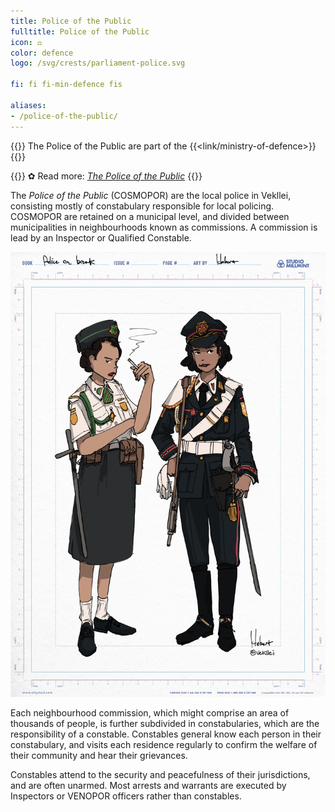 ```yaml
---
title: Police of the Public
fulltitle: Police of the Public
icon: ⚖️
color: defence
logo: /svg/crests/parliament-police.svg

fi: fi fi-min-defence fis

aliases:
- /police-of-the-public/
---
```

{{<note series>}}
 The Police of the Public are part of the {{<link/ministry-of-defence>}}
{{</note>}}

{{<note link>}}
✿ Read more: *[The Police of the Public](/stories/police/)*
{{</note>}}

The *Police of the Public* (COSMOPOR) are the local police in Vekllei, consisting mostly of constabulary responsible for local policing. COSMOPOR are retained on a municipal level, and divided between municipalities in neighbourhoods known as commissions. A commission is lead by an Inspector or Qualified Constable.

![image of a local and government policewoman standing on break](/images/fullres/commonwealth-police.jpg "Municipal (public) vs Commonwealth (parliament) police.")

Each neighbourhood commission, which might comprise an area of thousands of people, is further subdivided in constabularies, which are the responsibility of a constable. Constables general know each person in their constabulary, and visits each residence regularly to confirm the welfare of their community and hear their grievances.

Constables attend to the security and peacefulness of their jurisdictions, and are often unarmed. Most arrests and warrants are executed by Inspectors or VENOPOR officers rather than constables.